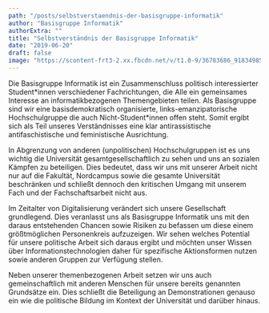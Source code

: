 ```yaml
---
path: "/posts/selbstverstaendnis-der-basisgruppe-informatik"
author: "Basisgruppe Informatik"
authorExtra: ""
title: "Selbstverständnis der Basisgruppe Informatik"
date: "2019-06-20"
draft: false
image: "https://scontent-frt3-2.xx.fbcdn.net/v/t1.0-9/36783686_918349855014228_8191539756404834304_o.png?_nc_cat=109&_nc_oc=AQnZyx1NLz5QjA96TfOxNL4Z1PN2f_a-E3aiwpaIgurvtI_HOBVeYLimA_OM1EZ3o5A&_nc_ht=scontent-frt3-2.xx&oh=57033c5ce509ebaf9542ff61a8c67b43&oe=5DC6D7F6"
---
```


Die Basisgruppe Informatik ist ein Zusammenschluss politisch interessierter
Student\*innen verschiedener Fachrichtungen, die Alle ein gemeinsames Interesse
an informatikbezogenen Themengebieten teilen.  Als Basisgruppe sind wir eine
basisdemokratisch organisierte, links-emanzipatorische Hochschulgruppe die auch
Nicht-Student\*innen offen steht. Somit ergibt sich als Teil unseres
Verständnisses eine klar antirassistische antifaschistische und feministische
Ausrichtung.

In Abgrenzung von anderen (unpolitischen) Hochschulgruppen ist es uns wichtig
die Universität gesamtgesellschaftlich zu sehen und uns an sozialen Kämpfen zu
beteiligen. Dies bedeutet, dass wir uns mit unserer Arbeit nicht nur auf die
Fakultät, Nordcampus sowie die gesamte Universität beschränken und schließt
dennoch den kritischen Umgang mit unserem Fach und der Fachschaftsarbeit nicht
aus.

Im Zeitalter von Digitalisierung verändert sich unsere Gesellschaft grundlegend.
Dies veranlasst uns als Basisgruppe Informatik uns mit den daraus entstehenden
Chancen sowie Risiken zu befassen um diese einem größtmöglichen Personenkreis
aufzuzeigen. Wir sehen welches Potential für unsere politische Arbeit sich
daraus ergibt und möchten unser Wissen über Informationstechnologien daher für
spezifische Aktionsformen nutzen sowie anderen Gruppen zur Verfügung stellen.

Neben unserer themenbezogenen Arbeit setzen wir uns auch gemeinschaftlich mit
anderen Menschen für unsere bereits genannten Grundsätze ein. Dies schließt die
Beteiligung an Demonstrationen genauso ein wie die politische Bildung im Kontext
der Universität und darüber hinaus.
